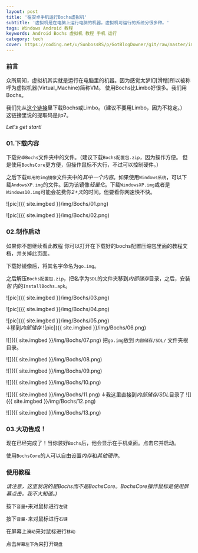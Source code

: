 ```yaml
---
layout: post
title: '在安卓手机运行Bochs虚拟机'
subtitle: '虚拟机是在电脑上运行电脑的机器。虚拟机可运行的系统分很多种。'
tags: Windows Android 教程
keywords: Android Bochs 虚拟机 教程 手机 运行
category: tech
cover: https://coding.net/u/SunbossRS/p/GotBlogDowner/git/raw/master/img/Bochs/cover.jpg
---
```

### 前言
众所周知，虚拟机其实就是运行在电脑里的机器。因为感觉太梦幻[滑稽]所以被称呼为虚拟机器(Virtual_Machine)简称VM。
使用Bochs比Limbo好很多。我们用Bochs。  

我们先从[这个链接](https://pan.baidu.com/s/1LdY6jq8AUrWjqGrQjPdQEw)里下载Bochs或Limbo。（建议不要用Limbo，因为不稳定。）  
这链接里说的提取码是jip7。 
  
*Let's get start!*  
  
### 01.下载内容
下载`安卓Bochs`文件夹中的文件。（建议下载`Bochs配置包.zip`，因为操作方便。   但是使用`BochsCore`更方便，但操作鼠标不大行，不过可以控制硬件。）  
  
之后下载`即用的img镜像`文件夹中的*其中一个内容*。如果使用`Windows系统`，可以下载`AndowsXP.img`的文件。因为该镜像*轻量化*。下载`WindowsXP.img`或者是`Windows10.img`可能会花费你*2+天*的时间。但要看你网速快不快。  

![pic]({{ site.imgbed }}/img/Bochs/01.png)  

![pic]({{ site.imgbed }}/img/Bochs/02.png)  

### 02.制作启动
如果你不想继续看此教程  你可以打开在下载好的bochs配置压缩包里面的教程文档，并关掉此页面。  
      
下载好镜像后，将其名字命名为`go.img`。  
  
之后解压`Bochs配置包.zip`，把名字为`SDL`的文件夹移到*内部储存*目录，之后，安装 *包* 内的`InstallBochs.apk`。  

![pic]({{ site.imgbed }}/img/Bochs/03.png)  

![pic]({{ site.imgbed }}/img/Bochs/04.png)  

![pic]({{ site.imgbed }}/img/Bochs/05.png)  
↓移到*内部储存*
![pic]({{ site.imgbed }}/img/Bochs/06.png)  

![]({{ site.imgbed }}/img/Bochs/07.png)
把`go.img`放到 `内部储存/SDL/` 文件夹根目录。

![]({{ site.imgbed }}/img/Bochs/08.png)

![]({{ site.imgbed }}/img/Bochs/09.png)

![]({{ site.imgbed }}/img/Bochs/10.png)

![]({{ site.imgbed }}/img/Bochs/11.png)
↓我这里直接到*内部储存/SDL*目录了
![]({{ site.imgbed }}/img/Bochs/12.png)

![]({{ site.imgbed }}/img/Bochs/13.png)
### 03.大功告成！
现在已经完成了！当你装好`Bochs`后，他会显示在手机桌面。点击它并启动。  
  
使用`BochsCore`的人可以自由设置*内存*和*其他硬件*。  
       

   
### 使用教程
*请注意，这里我说的是Bochs而不是BochsCore。BochsCore操作鼠标是使用屏幕点击。我不大知道。)*  
  
按下`音量+`来对鼠标进行`左键`  
  
按下`音量-`来对鼠标进行`右键`  
  
在屏幕上`滑动`来对鼠标进行`移动`  
  
点击`屏幕左下角`来打开`键盘`
